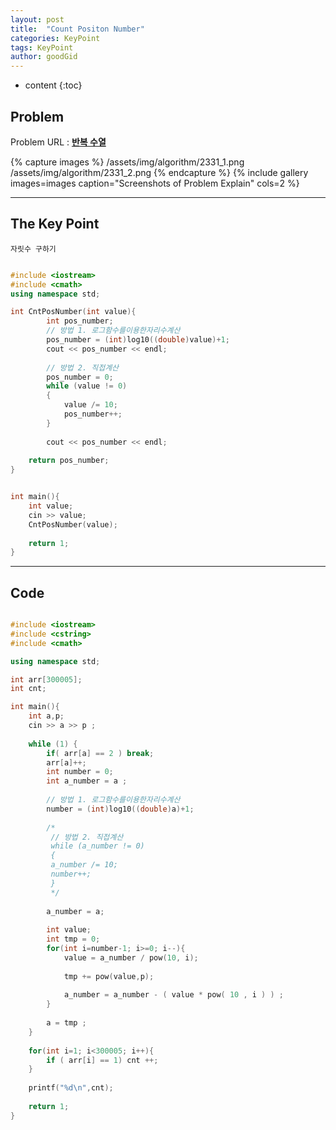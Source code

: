 ```yaml
---
layout: post
title:  "Count Positon Number"
categories: KeyPoint
tags: KeyPoint
author: goodGid
---
```

* content
{:toc}


## Problem
Problem URL : **[반복 수열](https://www.acmicpc.net/problem/2331)**

{% capture images %}
    /assets/img/algorithm/2331_1.png
    /assets/img/algorithm/2331_2.png
{% endcapture %}
{% include gallery images=images caption="Screenshots of Problem Explain" cols=2 %}

---


## The Key Point

    자릿수 구하기 

``` cpp

#include <iostream>
#include <cmath>
using namespace std;

int CntPosNumber(int value){
        int pos_number;
        // 방법 1. 로그함수를이용한자리수계산
        pos_number = (int)log10((double)value)+1;
        cout << pos_number << endl;
        
        // 방법 2. 직접계산
        pos_number = 0;
        while (value != 0)
        {
            value /= 10;
            pos_number++;
        }
        
        cout << pos_number << endl;
    
    return pos_number;
}


int main(){
    int value;
    cin >> value;
    CntPosNumber(value);
    
    return 1;
}


```

---


## Code
``` cpp

#include <iostream>
#include <cstring>
#include <cmath>

using namespace std;

int arr[300005];
int cnt;

int main(){
    int a,p;
    cin >> a >> p ;
    
    while (1) {
        if( arr[a] == 2 ) break;
        arr[a]++;
        int number = 0;
        int a_number = a ;
        
        // 방법 1. 로그함수를이용한자리수계산
        number = (int)log10((double)a)+1;
        
        /*
         // 방법 2. 직접계산
         while (a_number != 0)
         {
         a_number /= 10;
         number++;
         }
         */
        
        a_number = a;
        
        int value;
        int tmp = 0;
        for(int i=number-1; i>=0; i--){
            value = a_number / pow(10, i);
            
            tmp += pow(value,p);
            
            a_number = a_number - ( value * pow( 10 , i ) ) ;
        }
        
        a = tmp ;
    }
    
    for(int i=1; i<300005; i++){
        if ( arr[i] == 1) cnt ++;
    }
    
    printf("%d\n",cnt);
    
    return 1; 
}

```
